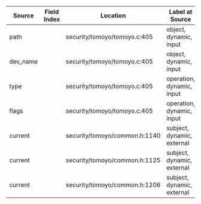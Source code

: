 | Source                 | Field Index | Location                       | Label at Source             |
|------------------------|-------------|--------------------------------|-----------------------------|
| path                   |             | security/tomoyo/tomoyo.c:405   | object, dynamic, input      |
| dev_name               |             | security/tomoyo/tomoyo.c:405   | object, dynamic, input      |
| type                   |             | security/tomoyo/tomoyo.c:405   | operation, dynamic, input   |
| flags                  |             | security/tomoyo/tomoyo.c:405   | operation, dynamic, input   |
| current                |             | security/tomoyo/common.h:1140  | subject, dynamic, external  |
| current                |             | security/tomoyo/common.h:1125  | subject, dynamic, external  |
| current                |             | security/tomoyo/common.h:1206  | subject, dynamic, external  |

